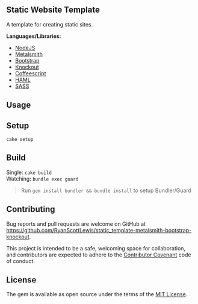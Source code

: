 ## Static Website Template

A template for creating static sites.

**Languages/Libraries:**

* [NodeJS][nodejs]
* [Metalsmith][metalsmith]
* [Bootstrap][bootstrap]
* [Knockout][knockout]
* [Coffeescript][coffeescript]
* [HAML][haml]
* [SASS][sass]

## Usage

## Setup

`cake setup`

## Build

Single: `cake build`  
Watching: `bundle exec guard`
> Run `gem install bundler && bundle install` to setup Bundler/Guard

[nodejs]: https://nodejs.org
[metalsmith]: http://www.metalsmith.io/
[bootstrap]: http://getbootstrap.com/
[knockout]: http://knockoutjs.com/
[coffeescript]: http://coffeescript.org/
[haml]: http://haml.info/
[sass]: http://sass-lang.com/

## Contributing

Bug reports and pull requests are welcome on GitHub at https://github.com/RyanScottLewis/static_template-metalsmith-bootstrap-knockout.

This project is intended to be a safe, welcoming space for collaboration, and contributors are expected to adhere to the [Contributor Covenant](http://contributor-covenant.org) code of conduct.

## License

The gem is available as open source under the terms of the [MIT License](http://opensource.org/licenses/MIT).
